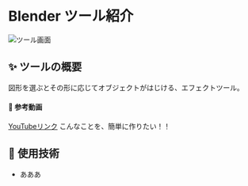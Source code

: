 # Blender ツール紹介
![ツール画面](blender1.png)

## ✨ ツールの概要
図形を選ぶとその形に応じてオブジェクトがはじける、エフェクトツール。
#### 🎥 参考動画
[YouTubeリンク](https://www.youtube.com/watch?v=0q2EPnLsp7Q)
こんなことを、簡単に作りたい！！


## 🔧 使用技術
- あああ


